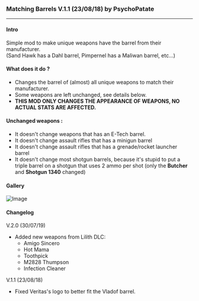 ### Matching Barrels V.1.1 (23/08/18) by PsychoPatate
---

#### Intro
Simple mod to make unique weapons have the barrel from their manufacturer.  
(Sand Hawk has a Dahl barrel, Pimpernel has a Maliwan barrel, etc...)

#### What does it do ?
- Changes the barrel of (almost) all unique weapons to match their manufacturer.
- Some weapons are left unchanged, see details below.
- **THIS MOD ONLY CHANGES THE APPEARANCE OF WEAPONS, NO ACTUAL STATS ARE AFFECTED.**

#### Unchanged weapons :
- It doesn't change weapons that has an E-Tech barrel.
- It doesn't change assault rifles that has a minigun barrel
- It doesn't change assault rifles that has a grenade/rocket launcher barrel
- It doesn't change most shotgun barrels, because it's stupid to put a triple barrel on a shotgun that uses 2 ammo per shot (only the **Butcher** and **Shotgun 1340** changed)

#### Gallery
![Image](https://i.imgur.com/uMzSq7Z.jpg)

#### Changelog
V.2.0 (30/07/19)
- Added new weapons from Lilith DLC:
    - Amigo Sincero
    - Hot Mama
    - Toothpick
    - M2828 Thumpson
    - Infection Cleaner

V.1.1 (23/08/18)
- Fixed Veritas's logo to better fit the Vladof barrel.

